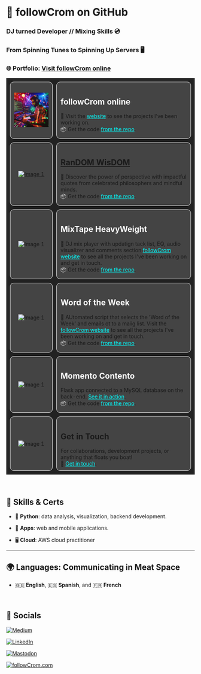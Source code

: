 # 👋 followCrom on GitHub

### DJ turned Developer // Mixing Skills 💿

###  From Spinning Tunes to Spinning Up Servers 🖥

### 🌐 Portfolio: <a href="https://followcrom.com" style="text-decoration:underline;">Visit followCrom online</a>


<table style="width:100%; background-color:#222; border-collapse:separate; border-spacing:10px;">
  <tr>
    <td style="background-color:#444; border-radius:10px; padding:10px; border:1px solid #FFF;">
          <p align="center">
      <img src="imgs/dj_dev.png" alt="Image 1" width="300">
            </p>
    </td>
    <td style="background-color:#444; border-radius:10px; padding:10px; border:1px solid #FFF;">
      <h2 style="color:#FFF;">followCrom online</h2>
      🔗 Visit the <a href="https://followcrom.com" style="text-decoration:underline; color:#0FF;">website</a> to see the projects I've been working on.
      <br>
      <span style="color:#FFF;">&#x1F4E6;</span> Get the code <a href="https://followcrom.com" style="text-decoration:underline; color:#0FF;">from the repo</a>.
    </td>
  </tr>
  <tr>
    <td style="background-color:#444; border-radius:10px; padding:10px; border:1px solid #FFF;">
      <p align="center">
        <a href="https://play.google.com/store/apps/details?id=online.followcrom.RandomWisdom"><img src="https://followcrom.com/images/random_wisdom.png" alt="Image 1" width="300"></a>
      </p>
    </td>
    <td style="background-color:#444; border-radius:10px; padding:10px; border:1px solid #FFF;">
      <h2 style="color:#FFF;"><a href="https://play.google.com/store/apps/details?id=online.followcrom.RandomWisdom">RanDOM WisDOM</a></h2>
      🔗 Discover the power of perspective with impactful quotes from celebrated philosophers and mindful minds. 
      <br>
      <span style="color:#FFF;">&#x1F4E6;</span> Get the code <a href="https://followcrom.com" style="text-decoration:underline; color:#0FF;">from the repo</a>.
    </td>
  </tr>
  <tr>
    <td style="background-color:#444; border-radius:10px; padding:10px; border:1px solid #FFF;">
          <p align="center">
      <img src="https://followcrom.com/images/theMixtapeHeavyweight2.png" alt="Image 1" width="300">
            </p>
    </td>
    <td style="background-color:#444; border-radius:10px; padding:10px; border:1px solid #FFF;">
      <h2 style="color:#FFF;">MixTape HeavyWeight</h2>
      🔗 DJ mix player with updatign tack list, EQ, audio visualizer and comments section <a href="https://followcrom.com" style="text-decoration:underline; color:#0FF;">followCrom website</a> to see all the projects I've been working on and get in touch.
      <br>
      <span style="color:#FFF;">&#x1F4E6;</span> Get the code <a href="https://followcrom.com" style="text-decoration:underline; color:#0FF;">from the repo</a>.
    </td>
  </tr>
  <tr>
    <td style="background-color:#444; border-radius:10px; padding:10px; border:1px solid #FFF;">
            <p align="center">
            <img src="https://followcrom.com/images/wordOftheDay.png" alt="Image 1" width="300">
          </p>
          </td>
    <td style="background-color:#444; border-radius:10px; padding:10px; border:1px solid #FFF;">
      <h2 style="color:#FFF;">Word of the Week</h2>
      🔗 AUtomated script that selects the 'Word of the Week' and emails ot to a maiig list. Visit the <a href="https://followcrom.com" style="text-decoration:underline; color:#0FF;">followCrom website</a> to see all the projects I've been working on and get in touch.
      <br>
      <span style="color:#FFF;">&#x1F4E6;</span> Get the code <a href="https://followcrom.com" style="text-decoration:underline; color:#0FF;">from the repo</a>.
    </td>
  </tr>
    <tr>
    <td style="background-color:#444; border-radius:10px; padding:10px; border:1px solid #FFF;">
            <p align="center">
            <img src="https://followcrom.com/images/djrr.jpg" alt="Image 1" width="300">
          </p></td>
    <td style="background-color:#444; border-radius:10px; padding:10px; border:1px solid #FFF;">
      <h2 style="color:#FFF;">Momento Contento</h2>
      Flask app connected to a MySQL database on the back-end. <a href="https://followcrom.com" style="text-decoration:underline; color:#0FF;">See it in action</a>.
      <br>
      <span style="color:#FFF;">&#x1F4E6;</span> Get the code <a href="https://followcrom.com" style="text-decoration:underline; color:#0FF;">from the repo</a>.
    </td>
  </tr>
    <tr>
    <td style="background-color:#444; border-radius:10px; padding:10px; border:1px solid #FFF;">
            <p align="center">
            <img src="https://followcrom.com/images/contact_2.png" alt="Image 1" width="300">
    </td>
    <td style="background-color:#444; border-radius:10px; padding:10px; border:1px solid #FFF;">
      <h2>Get in Touch</h2>
      For collaborations, development projects, or anything that floats you boat!
      <br>
      📨 <a href="https://followcrom.com" style="text-decoration:underline; color:#0FF;">Get in touch</a>.
    </td>
  </tr>
</table>

<br>

## 📃 Skills & Certs

- 🐍 **Python**: data analysis, visualization, backend development.

- 📱 **Apps**: web and mobile applications.

- 🖥️ **Cloud**: AWS cloud practitioner


---

## 🌍 Languages: Communicating in Meat Space

- 🇬🇧 **English**, 🇪🇸 **Spanish**, and 🇫🇷 **French**


<br>

## 📢 Socials

[![Medium](https://img.shields.io/badge/Medium-12100E?style=for-the-badge&logo=medium&logoColor=white)](https://medium.com/@followcrom)

[![LinkedIn](https://img.shields.io/badge/LinkedIn-0077B5?style=for-the-badge&logo=linkedin&logoColor=white)](https://linkedin.com/in/followCrom)

[![Mastodon](https://img.shields.io/badge/Mastodon-6364FF?style=for-the-badge&logo=mastodon&logoColor=white)](https://mastodon.social/@followcrom)

[![followCrom.com](https://img.shields.io/badge/More%20from-followCrom.com-blue?style=for-the-badge)](http://followcrom.com)